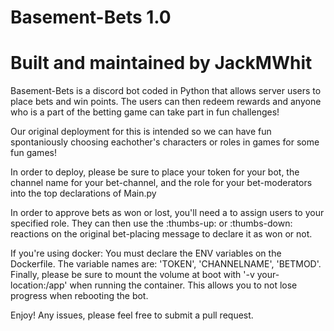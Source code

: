 # Basement-Bets 1.0
# Built and maintained by JackMWhit

Basement-Bets is a discord bot coded in Python that allows server users to place bets and win points. The users can then redeem rewards and anyone who is a part of the betting game can take part in fun challenges!

Our original deployment for this is intended so we can have fun spontaniously choosing eachother's characters or roles in games for some fun games!

In order to deploy, please be sure to place your token for your bot, the channel name for your bet-channel, and the role for your bet-moderators into the top declarations of Main.py

In order to approve bets as won or lost, you'll need a to assign users to your specified role. They can then use the :thumbs-up: or :thumbs-down: reactions on the original bet-placing message to declare it as won or not.


If you're using docker:
You must declare the ENV variables on the Dockerfile. The variable names are: 'TOKEN', 'CHANNELNAME', 'BETMOD'.
Finally, please be sure to mount the volume at boot with '-v your-location:/app' when running the container. This allows you to not lose progress when rebooting the bot.

Enjoy! Any issues, please feel free to submit a pull request.